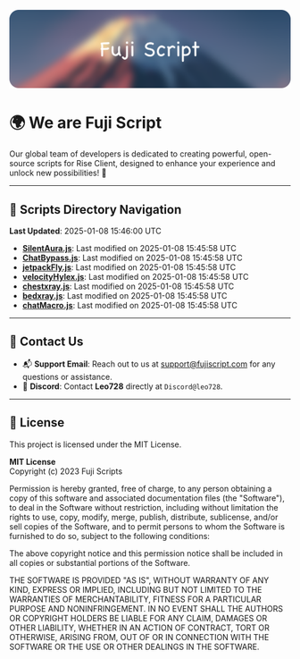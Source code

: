 ![Banner](.github/b.webp)

# 🌍 **We are Fuji Script**

Our global team of developers is dedicated to creating powerful, open-source scripts for Rise Client, designed to enhance your experience and unlock new possibilities! 🌟

---
<!-- SCRIPTS_NAVIGATION_START -->
## 📂 **Scripts Directory Navigation**

**Last Updated**: 2025-01-08 15:46:00 UTC

- **[SilentAura.js](scripts/SilentAura.js)**: Last modified on 2025-01-08 15:45:58 UTC
- **[ChatBypass.js](scripts/ChatBypass.js)**: Last modified on 2025-01-08 15:45:58 UTC
- **[jetpackFly.js](scripts/jetpackFly.js)**: Last modified on 2025-01-08 15:45:58 UTC
- **[velocityHylex.js](scripts/velocityHylex.js)**: Last modified on 2025-01-08 15:45:58 UTC
- **[chestxray.js](scripts/chestxray.js)**: Last modified on 2025-01-08 15:45:58 UTC
- **[bedxray.js](scripts/bedxray.js)**: Last modified on 2025-01-08 15:45:58 UTC
- **[chatMacro.js](scripts/chatMacro.js)**: Last modified on 2025-01-08 15:45:58 UTC

<!-- SCRIPTS_NAVIGATION_END -->

---

## 💬 **Contact Us**  
- 📬 **Support Email**: Reach out to us at [support@fujiscript.com](mailto:support@fujiscript.com) for any questions or assistance.  
- 💬 **Discord**: Contact **Leo728** directly at `Discord@leo728`.

---

## 📜 **License**

This project is licensed under the MIT License.  

**MIT License**  
Copyright (c) 2023 Fuji Scripts  

Permission is hereby granted, free of charge, to any person obtaining a copy of this software and associated documentation files (the "Software"), to deal in the Software without restriction, including without limitation the rights to use, copy, modify, merge, publish, distribute, sublicense, and/or sell copies of the Software, and to permit persons to whom the Software is furnished to do so, subject to the following conditions:  

The above copyright notice and this permission notice shall be included in all copies or substantial portions of the Software.  

THE SOFTWARE IS PROVIDED "AS IS", WITHOUT WARRANTY OF ANY KIND, EXPRESS OR IMPLIED, INCLUDING BUT NOT LIMITED TO THE WARRANTIES OF MERCHANTABILITY, FITNESS FOR A PARTICULAR PURPOSE AND NONINFRINGEMENT. IN NO EVENT SHALL THE AUTHORS OR COPYRIGHT HOLDERS BE LIABLE FOR ANY CLAIM, DAMAGES OR OTHER LIABILITY, WHETHER IN AN ACTION OF CONTRACT, TORT OR OTHERWISE, ARISING FROM, OUT OF OR IN CONNECTION WITH THE SOFTWARE OR THE USE OR OTHER DEALINGS IN THE SOFTWARE.  
